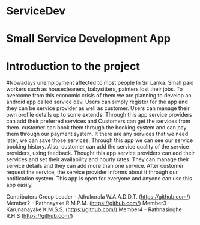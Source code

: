 # ServiceDev
# Small Service Development App
# Introduction to the project

#Nowadays unemployment affected to most people In Sri Lanka. Small paid workers such as 
housecleaners, babysitters, painters lost their jobs. To overcome from this economic crisis of 
them we are planning to develop an android app called service dev. Users can simply register 
for the app and they can be service provider as well as customer. Users can manage their own 
profile details up to some extends.
Through this app service providers can add their preferred services and Customers can get the 
services from them. customer can book them through the booking system and can pay them 
through our payment system. It there are any services that we need later, we can save those 
services. Through this app we can see our service booking history. Also, customer can add the 
service quality of the service providers, using feedback.
Thought this app service providers can add their services and set their availability and hourly 
rates. They can manage their service details and they can add more than one service. After 
customer request the service, the service provider informs about it through our notification 
system. 
This app is open for everyone and anyone can use this app easily.

Contributers
Group Leader - Athukorala W.A.A.D.D.T. (https://github.com/)
Member2 - Rathnayake R.M.P.M. (https://github.com/)
Member3 - Karunanayake K.M.S.S. (https://github.com/)
Member4 - Rathnasinghe R.H.S (https://github.com/)
